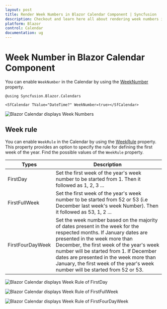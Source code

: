 ```yaml
---
layout: post
title: Render Week Numbers in Blazor Calendar Component | Syncfusion
description: Checkout and learn here all about rendering week numbers in Syncfusion Blazor Calendar component and much more.
platform: Blazor
control: Calendar
documentation: ug
---
```


# Week Number in Blazor Calendar Component

You can enable `WeekNumber` in the Calendar by using the [WeekNumber](https://help.syncfusion.com/cr/blazor/Syncfusion.Blazor.Calendars.CalendarBase-1.html#Syncfusion_Blazor_Calendars_CalendarBase_1_WeekNumber) property.

```cshtml
@using Syncfusion.Blazor.Calendars

<SfCalendar TValue="DateTime?" WeekNumber=true></SfCalendar>
```


![Blazor Calendar displays Week Numbers](../images/blazor-calendar-week-number.png)
<!-- {% previewsample "https://blazorplayground.syncfusion.com/embed/hNBADwACUJYGMNsK?appbar=false&editor=false&result=true&errorlist=false&theme=bootstrap5" %} -->

## Week rule

You can enable `WeekRule` in the Calendar by using the [WeekRule](https://help.syncfusion.com/cr/blazor/Syncfusion.Blazor.Calendars.CalendarBase-1.html#Syncfusion_Blazor_Calendars_CalendarBase_1_WeekRule) property. This property provides an option to specify the rule for defining the first week of the year. Find the possible values of the `WeekRule` property.

Types  |Description  
-----|-----
FirstDay |Set the first week of the year's week number to be started from 1. Then it followed as 1, 2, 3 ...
FirstFullWeek |Set the first week of the year's week number to be started from 52 or 53 (i.e December last week's week Number). Then it followed as 53, 1, 2 ...
FirstFourDayWeek | Set the week number based on the majority of dates present in the week for the respected months. If January dates are presented in the week more than December, the first week of the year's week number will be started from 1. If December dates are presented in the week more than January, the first week of the year's week number will be started from 52 or 53.


![Blazor Calendar displays Week Rule of FirstDay](../images/blazor-calendar-first-day.png)

![Blazor Calendar displays Week Rule of FirstFullWeek](../images/blazor-calendar-first-full-week.png)

![Blazor Calendar displays Week Rule of FirstFourDayWeek](../images/blazor-calendar-first-four-Day-Week.png)